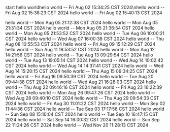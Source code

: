 start
hello worldhello world -- Fri Aug 02 15:34:25 CST 2024\nhello world -- Fri Aug 02 15:38:23 CST 2024
hello world -- Fri Aug 02 15:40:13 CST 2024

hello world -- Mon Aug 05 21:12:38 CST 2024
hello world -- Mon Aug 05 21:31:34 CST 2024
hello world -- Mon Aug 05 21:36:54 CST 2024
hello world -- Mon Aug 05 21:53:52 CST 2024
hello world -- Tue Aug 06 10:00:21 CST 2024
hello world -- Wed Aug 07 16:00:38 CST 2024
hello world -- Thu Aug 08 10:55:53 CST 2024
hello world -- Fri Aug 09 15:12:29 CST 2024
hello world -- Sun Aug 11 18:53:52 CST 2024
hello world -- Mon Aug 12 14:21:56 CST 2024
hello world -- Tue Aug 13 09:29:54 CST 2024
hello world -- Tue Aug 13 19:05:14 CST 2024
hello world -- Wed Aug 14 10:02:42 CST 2024
hello world -- Wed Aug 14 14:37:41 CST 2024
hello world -- Wed Aug 14 15:20:15 CST 2024
hello world -- Thu Aug 15 09:34:25 CST 2024
hello world -- Fri Aug 16 09:50:39 CST 2024
hello world -- Tue Aug 20 09:44:38 CST 2024
hello world -- Wed Aug 21 16:28:03 CST 2024
hello world -- Thu Aug 22 09:46:16 CST 2024
hello world -- Fri Aug 23 16:22:39 CST 2024
hello world -- Mon Aug 26 09:47:26 CST 2024
hello world -- Wed Aug 28 09:40:10 CST 2024
hello world -- Thu Aug 29 09:54:33 CST 2024
hello world -- Fri Aug 30 11:01:22 CST 2024
hello world -- Mon Sep 02 11:44:36 CST 2024
hello world -- Tue Sep 03 17:17:56 CST 2024
hello world -- Sun Sep 08 15:10:04 CST 2024
hello world -- Tue Sep 10 16:47:15 CST 2024
hello world -- Sat Sep 14 16:00:32 CST 2024
hello world -- Sun Sep 22 11:24:26 CST 2024
hello world -- Wed Nov 20 11:28:13 CST 2024